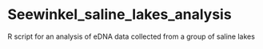 # Seewinkel_saline_lakes_analysis
R script for an analysis of eDNA data collected from a group of saline lakes
